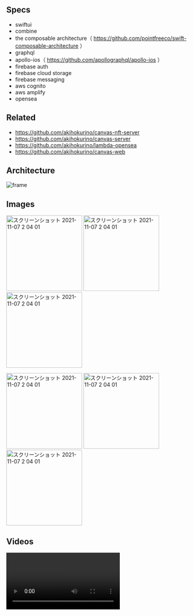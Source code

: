 ## Specs

- swiftui
- combine
- the composable architecture（ https://github.com/pointfreeco/swift-composable-architecture ）
- graphql
- apollo-ios（ https://github.com/apollographql/apollo-ios ）
- firebase auth
- firebase cloud storage
- firebase messaging
- aws cognito
- aws amplify
- opensea

## Related

- https://github.com/akihokurino/canvas-nft-server
- https://github.com/akihokurino/canvas-server
- https://github.com/akihokurino/lambda-opensea
- https://github.com/akihokurino/canvas-web

## Architecture

![frame](https://user-images.githubusercontent.com/2268288/167259508-e5007300-8d7b-40b5-9e63-eea3b913af4c.png)

## Images

<img width="200" alt="スクリーンショット 2021-11-07 2 04 01" src="https://user-images.githubusercontent.com/2268288/143588838-8b7754d0-8efa-4ba6-b31d-661050287f8f.png"> <img width="200" alt="スクリーンショット 2021-11-07 2 04 01" src="https://user-images.githubusercontent.com/2268288/143588939-3c5c351e-0805-43fe-9efe-a149475caa33.png"> <img width="200" alt="スクリーンショット 2021-11-07 2 04 01" src="https://user-images.githubusercontent.com/2268288/143589001-f028f969-25db-41cb-8888-872fb4ae3f79.png">

<img width="200" alt="スクリーンショット 2021-11-07 2 04 01" src="https://user-images.githubusercontent.com/2268288/167260735-876f9a5c-1035-4f43-a75e-13f175d07320.png"> <img width="200" alt="スクリーンショット 2021-11-07 2 04 01" src="https://user-images.githubusercontent.com/2268288/167260741-cc2fe231-370a-4a15-9725-b402594bbff0.png"> <img width="200" alt="スクリーンショット 2021-11-07 2 04 01" src="https://user-images.githubusercontent.com/2268288/167260745-e2bf5414-2c1d-4f1c-ae19-893dd80610ab.png">

## Videos

<video witdth="300" src="https://user-images.githubusercontent.com/2268288/143589563-570158a9-ae23-4157-83ad-972104190f21.mp4">

## Amplify Auth

- https://docs.amplify.aws/sdk/auth/getting-started/q/platform/ios/
- https://docs.amplify.aws/cli/auth/import/

1. amplify init
   amplify フォルダと各種設定ファイル、実際の amplify プロジェクトが生成される
2. amplify import auth
   既存の cognito をインポートする
3. amplify push
